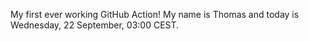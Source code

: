 My first ever working GitHub Action!
My name is Thomas and today is Wednesday, 22 September, 03:00 CEST. 
